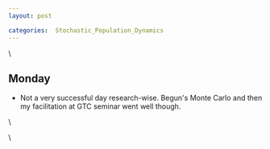 ```yaml
---
layout: post

categories:  Stochastic_Population_Dynamics
---
```



\




 





Monday
------

-   Not a very successful day research-wise. Begun's Monte Carlo and
    then my facilitation at GTC seminar went well though.

\

\

